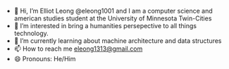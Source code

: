 - 👋 Hi, I’m Elliot Leong @eleong1001 and I am a computer science and american studies student at the University of Minnesota Twin-Cities
- 👀 I’m interested in bring a humanities persepective to all things technology.
- 🌱 I’m currently learning about machine architecture and data structures
- 📫 How to reach me eleong1313@gmail.com
- 😄 Pronouns: He/Him



